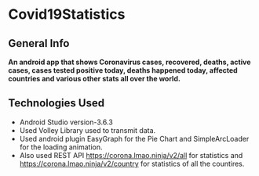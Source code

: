 # Covid19Statistics

## General Info

**An android app that shows Coronavirus cases, recovered, deaths, active cases, cases tested positive today, deaths happened today, affected countries and various other stats all over the world.**

## Technologies Used

* Android Studio version-3.6.3
* Used Volley Library used to transmit data.
* Used android plugin EasyGraph for the Pie Chart and SimpleArcLoader for the loading animation.
* Also used REST API https://corona.lmao.ninja/v2/all for statistics and https://corona.lmao.ninja/v2/country for statistics of all the countires.
